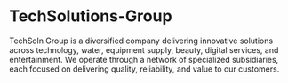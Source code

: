 # TechSolutions-Group
TechSoln Group is a diversified company delivering innovative solutions across technology, water, equipment supply, beauty, digital services, and entertainment. We operate through a network of specialized subsidiaries, each focused on delivering quality, reliability, and value to our customers.
